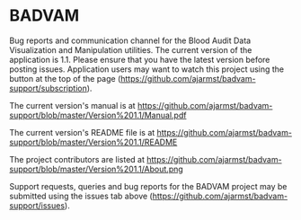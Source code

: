 # BADVAM
Bug reports and communication channel for the Blood Audit Data Visualization and Manipulation utilities.  The current version of the application is 1.1.  Please ensure that you have the latest version before posting issues.  Application users may want to watch this project using the button at the top of the page (https://github.com/ajarmst/badvam-support/subscription).

The current version's manual is at https://github.com/ajarmst/badvam-support/blob/master/Version%201.1/Manual.pdf

The current version's README file is at https://github.com/ajarmst/badvam-support/blob/master/Version%201.1/README

The project contributors are listed at https://github.com/ajarmst/badvam-support/blob/master/Version%201.1/About.png

Support requests, queries and bug reports for the BADVAM project may be submitted using the issues tab above (https://github.com/ajarmst/badvam-support/issues).
